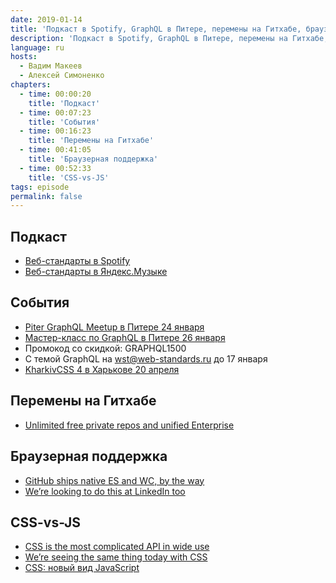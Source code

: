 ```yaml
---
date: 2019-01-14
title: 'Подкаст в Spotify, GraphQL в Питере, перемены на Гитхабе, браузерная поддержка, CSS-vs-JS'
description: 'Подкаст в Spotify, GraphQL в Питере, перемены на Гитхабе, браузерная поддержка, CSS-vs-JS.'
language: ru
hosts:
  - Вадим Макеев
  - Алексей Симоненко
chapters:
  - time: 00:00:20
    title: 'Подкаст'
  - time: 00:07:23
    title: 'События'
  - time: 00:16:23
    title: 'Перемены на Гитхабе'
  - time: 00:41:05
    title: 'Браузерная поддержка'
  - time: 00:52:33
    title: 'CSS-vs-JS'
tags: episode
permalink: false
---
```


## Подкаст

- [Веб-стандарты в Spotify](https://open.spotify.com/show/3rzAcADjpBpXt73L0epTjV)
- [Веб-стандарты в Яндекс.Музыке](https://music.yandex.ru/album/6245956)

## События

- [Piter GraphQL Meetup в Питере 24 января](https://wriketeam.timepad.ru/event/877048/)
- [Мастер-класс по GraphQL в Питере 26 января](https://graphql-course.ru/)
- Промокод со скидкой: GRAPHQL1500
- С темой GraphQL на wst@web-standards.ru до 17 января
- [KharkivCSS 4 в Харькове 20 апреля](http://kharkivcss.org/)

## Перемены на Гитхабе

- [Unlimited free private repos and unified Enterprise](https://blog.github.com/2019-01-07-new-year-new-github/)

## Браузерная поддержка

- [GitHub ships native ES and WC, by the way](https://twitter.com/mislav/status/1083063045360939013)
- [We’re looking to do this at LinkedIn too](https://twitter.com/scalvert/status/1083600041728663552)

## CSS-vs-JS

- [CSS is the most complicated API in wide use](https://twitter.com/cramforce/status/1082389621277892613)
- [We’re seeing the same thing today with CSS](https://twitter.com/tobie/status/1083316137826365442)
- [CSS: новый вид JavaScript](https://medium.com/p/ef0128aaaf12)
